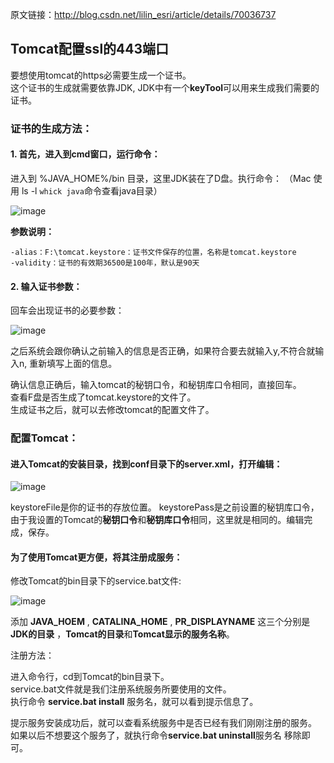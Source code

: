 原文链接：http://blog.csdn.net/lilin_esri/article/details/70036737

## Tomcat配置ssl的443端口

要想使用tomcat的https必需要生成一个证书。  
这个证书的生成就需要依靠JDK, JDK中有一个**keyTool**可以用来生成我们需要的证书。

### 证书的生成方法：

#### 1. 首先，进入到cmd窗口，运行命令：

进入到 %JAVA_HOME%/bin 目录，这里JDK装在了D盘。执行命令：
（Mac 使用 ls -l `whick java`命令查看java目录）

![image](https://user-images.githubusercontent.com/3422640/30814232-29dfce3c-a242-11e7-84ab-cdb8b4819b07.png)

**参数说明：**

    -alias：F:\tomcat.keystore：证书文件保存的位置，名称是tomcat.keystore
    -validity：证书的有效期36500是100年，默认是90天

#### 2. 输入证书参数：

回车会出现证书的必要参数：

![image](https://user-images.githubusercontent.com/3422640/30837469-ca407a88-a22a-11e7-9bf4-ea530522b0c2.png)

之后系统会跟你确认之前输入的信息是否正确，如果符合要去就输入y,不符合就输入n, 重新填写上面的信息。

确认信息正确后，输入tomcat的秘钥口令，和秘钥库口令相同，直接回车。    
查看F盘是否生成了tomcat.keystore的文件了。    
生成证书之后，就可以去修改tomcat的配置文件了。  

### 配置Tomcat：

#### 进入Tomcat的安装目录，找到conf目录下的server.xml，打开编辑：

![image](https://user-images.githubusercontent.com/3422640/30837542-36f3b0be-a22b-11e7-94e3-1edb68afe173.png)

keystoreFile是你的证书的存放位置。
keystorePass是之前设置的秘钥库口令，由于我设置的Tomcat的**秘钥口令**和**秘钥库口令**相同，这里就是相同的。编辑完成，保存。

#### 为了使用Tomcat更方便，将其注册成服务：

修改Tomcat的bin目录下的service.bat文件:

![image](https://user-images.githubusercontent.com/3422640/30837606-a89b7166-a22b-11e7-8585-72b5d242a888.png)

添加 **JAVA_HOEM** , **CATALINA_HOME** , **PR_DISPLAYNAME**
这三个分别是 **JDK的目录** ，**Tomcat的目录**和**Tomcat显示的服务名称**。

注册方法：

进入命令行，cd到Tomcat的bin目录下。  
service.bat文件就是我们注册系统服务所要使用的文件。  
执行命令 **service.bat install** 服务名，就可以看到提示信息了。

提示服务安装成功后，就可以查看系统服务中是否已经有我们刚刚注册的服务。
如果以后不想要这个服务了，就执行命令**service.bat uninstall**服务名 移除即可。

